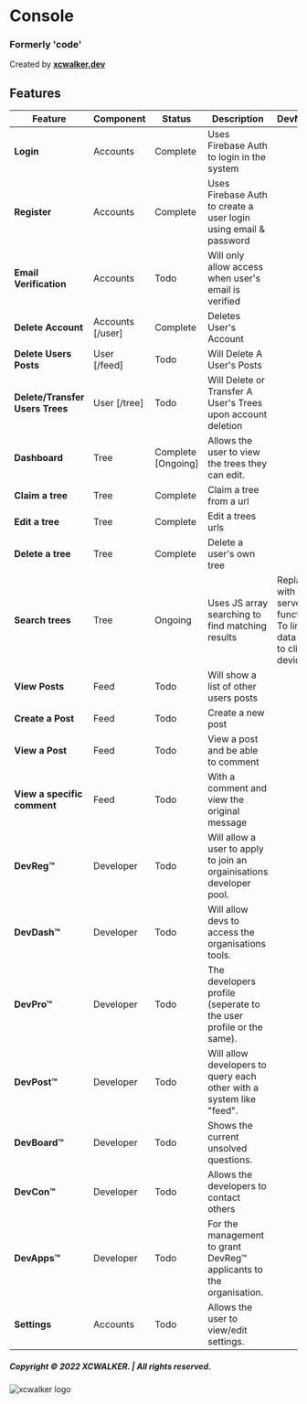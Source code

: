 # Console
### Formerly '**code**'
Created by [**xcwalker.dev**](https://xcwalker.dev) 

## Features
| **Feature**                     | **Component**    | **Status**         | **Description**                                                      | **DevNotes™**                                                             |
|---------------------------------|------------------|--------------------|----------------------------------------------------------------------|---------------------------------------------------------------------------|
| **Login**                       | Accounts         | Complete           | Uses Firebase Auth to login in the system                            |                                                                           |
| **Register**                    | Accounts         | Complete           | Uses Firebase Auth to create a user login using email & password     |                                                                           |
| **Email Verification**          | Accounts         | Todo               | Will only allow access when user's email is verified                 |                                                                           |
| **Delete Account**              | Accounts [/user] | Complete           | Deletes User's Account                                               |                                                                           |
| **Delete Users Posts**          | User [/feed]     | Todo               | Will Delete A User's Posts                                           |                                                                           |
| **Delete/Transfer Users Trees** | User [/tree]     | Todo               | Will Delete or Transfer A User's Trees upon account deletion         |                                                                           |
| **Dashboard**                   | Tree             | Complete [Ongoing] | Allows the user to view the trees they can edit.                     |                                                                           |
| **Claim a tree**                | Tree             | Complete           | Claim a tree from a url                                              |                                                                           |
| **Edit a tree**                 | Tree             | Complete           | Edit a trees urls                                                    |                                                                           |
| **Delete a tree**               | Tree             | Complete           | Delete a user's own tree                                             |                                                                           |
| **Search trees**                | Tree             | Ongoing            | Uses JS array searching to find matching results                     | Replace with a server side function. To limit data sent to client device. |
| **View Posts**                  | Feed             | Todo               | Will show a list of other users posts                                |                                                                           |
| **Create a Post**               | Feed             | Todo               | Create a new post                                                    |                                                                           |
| **View a Post**                 | Feed             | Todo               | View a post and be able to comment                                   |                                                                           |
| **View a specific comment**     | Feed             | Todo               | With a comment and view the original message                         |                                                                           |
| **DevReg™**                     | Developer        | Todo               | Will allow a user to apply to join an orgainisations developer pool. |                                                                           |
| **DevDash™**                    | Developer        | Todo               | Will allow devs to access the organisations tools.                   |                                                                           |
| **DevPro™**                     | Developer        | Todo               | The developers profile (seperate to the user profile or the same). |                                                                           |
| **DevPost™**                    | Developer        | Todo               | Will allow developers to query each other with a system like "feed". |                                                                           |
| **DevBoard™**                   | Developer        | Todo               | Shows the current unsolved questions.                                |                                                                           |
| **DevCon™**                     | Developer        | Todo               | Allows the developers to contact others                              |                                                                           |
| **DevApps™**                    | Developer        | Todo               | For the management to grant DevReg™ applicants to the organisation.  |                                                                           |
| **Settings**                    | Accounts         | Todo               | Allows the user to view/edit settings.                               |                                                                           |




##### Copyright © 2022 XCWALKER. | All rights reserved.
![xcwalker logo](https://firebasestorage.googleapis.com/v0/b/xcw-code-dev.appspot.com/o/images%2FXCWalker%20-%20V.3%20(White).svg?alt=media&token=7c9d79b8-66fb-46df-9ee2-3d531b58f772)